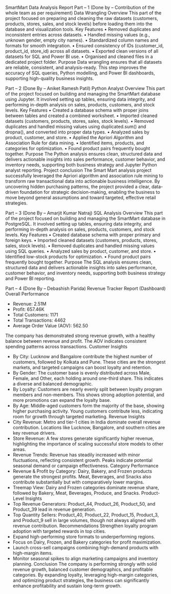 SmartMart Data Analysis Report
Part – 1 (Done by – Contribution of the whole team as per requirement)
Data Wrangling
Overview
This part of the project focused on preparing and cleaning the raw datasets (customers, products, stores, sales, and stock levels) before loading them into the database and visualization tools.
Key Features
• Removed duplicates and inconsistent entries across datasets.
• Handled missing values (e.g., unknown gender, empty city names).
• Standardized column names and formats for smooth integration.
• Ensured consistency of IDs (customer_id, product_id, store_id) across all datasets.
• Exported clean versions of all datasets for SQL and Power BI use.
• Organised and cleaned files in a dedicated project folder.
Purpose
Data wrangling ensures that all datasets are reliable, consistent, and analysis-ready. This step improves the accuracy of SQL queries, Python modelling, and Power BI dashboards, supporting high-quality business insights.


Part – 2 (Done By – Aniket Ramesh Patil)
Python Analyst
Overview
This part of the project focused on building and managing the SmartMart database using Jupyter. It involved setting up tables, ensuring data integrity, and performing in-depth analysis on sales, products, customers, and stock levels.
Key Features
• Created a database schema with proper joins between tables and created a combined worksheet.
• Imported cleaned datasets (customers, products, stores, sales, stock levels).
• Removed duplicates and handled missing values using duplicated.sum() and dropna(), and converted into proper data types.
• Analyzed sales by product, customer, and store.
• Applied the Apriori Algorithm and Association Rule for data mining.
• Identified items, products, and categories for optimization.
• Found product pairs frequently bought together.
Purpose
The Python analysis ensures clean, structured data and delivers actionable insights into sales performance, customer behavior, and inventory needs, supporting both business strategy and Jupyter Python analyst reporting.
Project conclusion
The Smart Mart analysis project successfully leveraged the Apriori algorithm and association rule mining to transform raw transactional data into actionable business intelligence. By uncovering hidden purchasing patterns, the project provided a clear, data-driven foundation for strategic decision-making, enabling the business to move beyond general assumptions and toward targeted, effective retail strategies.


Part – 3 (Done By – Amarjit Kumar Natraj)
SQL Analysis
Overview
This part of the project focused on building and managing the SmartMart database in PostgreSQL. It involved setting up tables, ensuring data integrity, and performing in-depth analysis on sales, products, customers, and stock levels.
Key Features
• Created database schema with proper primary and foreign keys.
• Imported cleaned datasets (customers, products, stores, sales, stock levels).
• Removed duplicates and handled missing values using SQL queries.
• Analyzed sales by product, customer, and store.
• Identified low-stock products for optimization.
• Found product pairs frequently bought together.
Purpose
The SQL analysis ensures clean, structured data and delivers actionable insights into sales performance, customer behavior, and inventory needs, supporting both business strategy and Power BI reporting.


Part – 4 (Done By – Debashish Parida)
Revenue Tracker Report (Dashboard)
Overall Performance
- Revenue: 2.51M
- Profit: 657.46K
- Total Customers: 1171
- Total Transactions: 4462
- Average Order Value (AOV): 562.50

The company has demonstrated strong revenue growth, with a healthy balance between revenue and profit. The AOV indicates consistent spending patterns across transactions.
Customer Insights
- By City: Lucknow and Bangalore contribute the highest number of customers, followed by    Kolkata and Pune. These cities are the strongest markets, and targeted campaigns can boost loyalty and retention.
- By Gender: The customer base is evenly distributed across Male, Female, and Other, each holding around one-third share. This indicates a diverse and balanced demographic.
- By Loyalty: Customers are nearly evenly split between loyalty program members and non-members. This shows strong adoption potential, and more promotions can expand the loyalty base.
- By Age: Middle-aged customers form the majority of the base, showing higher purchasing activity. Young customers contribute less, indicating room for growth through targeted marketing.
Revenue Insights
- City Revenue: Metro and tier-1 cities in India dominate overall revenue contribution. Locations like Lucknow, Bangalore, and southern cities are key revenue drivers.
- Store Revenue: A few stores generate significantly higher revenue, highlighting the importance of scaling successful store models to other areas.
- Revenue Trends: Revenue has steadily increased with minor fluctuations, reflecting consistent growth. Peaks indicate potential seasonal demand or campaign effectiveness.
Category Performance
- Revenue & Profit by Category: Dairy, Bakery, and Frozen products generate the strongest profits. Meat, Beverages, and Snacks also contribute substantially but with comparatively lower margins.
- Treemap View: Dairy and Frozen categories dominate revenue share, followed by Bakery, Meat, Beverages, Produce, and Snacks.
Product-Level Insights
- Top Revenue Generators: Product_44, Product_26, Product_50, and Product_39 lead in revenue generation.
- Top Quantity Sellers: Product_40, Product_22, Product_15, Product_3, and Product_9 sell in large volumes, though not always aligned with revenue contribution.
Recommendations
Strengthen loyalty program adoption with targeted rewards in top cities.
- Expand high-performing store formats to underperforming regions.
- Focus on Dairy, Frozen, and Bakery categories for profit maximization.
- Launch cross-sell campaigns combining high-demand products with high-margin items.
- Monitor seasonal spikes to align marketing campaigns and inventory planning.
Conclusion
The company is performing strongly with solid revenue growth, balanced customer demographics, and profitable categories. By expanding loyalty, leveraging high-margin categories, and optimizing product strategies, the business can significantly enhance profitability and sustain long-term growth.

